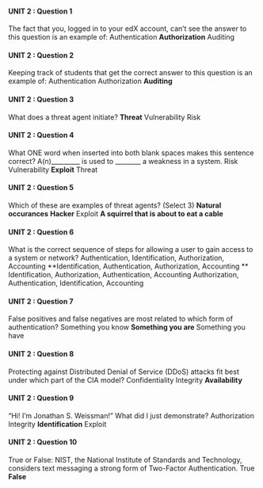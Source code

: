 #### UNIT 2 : Question 1
The fact that you, logged in to your edX account, can’t see the answer to this question is an example of:
Authentication
**Authorization**
Auditing

#### UNIT 2 : Question 2
Keeping track of students that get the correct answer to this question is an example of:
Authentication
Authorization
**Auditing**

#### UNIT 2 : Question 3
What does a threat agent initiate?
**Threat**
Vulnerability
Risk

#### UNIT 2 : Question 4
What ONE word when inserted into both blank spaces makes this sentence correct?
A(n)_________ is used to ________ a weakness in a system.
Risk
Vulnerability
**Exploit**
Threat

#### UNIT 2 : Question 5
Which of these are examples of threat agents? (Select 3)
**Natural occurances**
**Hacker**
Exploit
**A squirrel that is about to eat a cable**

#### UNIT 2 : Question 6
What is the correct sequence of steps for allowing a user to gain access to a system or network?
Authentication, Identification, Authorization, Accounting 
**Identification, Authentication, Authorization, Accounting **
Identification, Authorization, Authentication, Accounting
Authorization, Authentication, Identification, Accounting

#### UNIT 2 : Question 7
False positives and false negatives are most related to which form of authentication?
Something you know
**Something you are**
Something you have

#### UNIT 2 : Question 8
Protecting against Distributed Denial of Service (DDoS) attacks fit best under which part of the CIA model?
Confidentiality
Integrity
**Availability**

#### UNIT 2 : Question 9
“Hi! I’m Jonathan S. Weissman!” What did I just demonstrate?
Authorization
Integrity
**Identification**
Exploit

#### UNIT 2 : Question 10
True or False: NIST, the National Institute of Standards and Technology, considers text messaging a strong form of Two-Factor Authentication.
True
**False**
